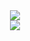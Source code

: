 <div>
<div align="center">
	<a href="https://imgur.com/JcmNIMg.gif">
		<img src="https://i.imgur.com/JcmNIMgs.gif"/>
	</a>
	
</div>
<div align="center">
	<a href="https://www.youtube.com/channel/UCzXKCmQJmO3D3gCOCD-ticQ/featured">
    <img src="https://komarev.com/ghpvc/?username=DMGHa"/>
	</a>
</div>
